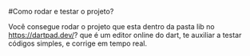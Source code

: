 #Como rodar e testar o projeto?

Você consegue rodar o projeto que esta dentro da pasta lib no https://dartpad.dev/? que é um editor online do dart, te auxiliar a testar códigos simples, e corrige em tempo real.
